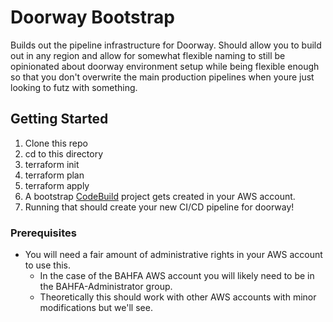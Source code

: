 # Doorway Bootstrap

Builds out the pipeline infrastructure for Doorway. 
Should allow you to build out in any region and allow for somewhat
flexible naming to still be opinionated about doorway environment setup while
being flexible enough so that you don't overwrite the main production pipelines 
when youre just looking to futz with something. 




## Getting Started

1. Clone this repo
2. cd to this directory
3. terraform init
4. terraform plan
5. terraform apply
6. A bootstrap [CodeBuild](https://aws.amazon.com/codebuild/) project gets created in your AWS account. 
7. Running that should create your new CI/CD pipeline for doorway!



### Prerequisites

- You will need a fair amount of administrative rights in your AWS account to use this. 
    - In the case of the BAHFA AWS account you will likely need to be in the BAHFA-Administrator group. 
    - Theoretically this should work with other AWS accounts with minor modifications but we'll see. 




